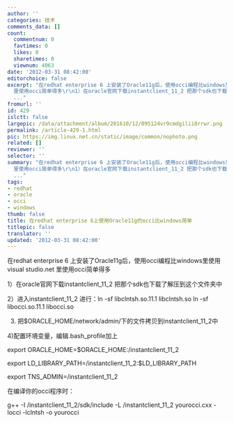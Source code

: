 ```yaml
---
author: ''
categories: 技术
comments_data: []
count:
  commentnum: 0
  favtimes: 0
  likes: 0
  sharetimes: 0
  viewnum: 4063
date: '2012-03-31 08:42:00'
editorchoice: false
excerpt: "在redhat enterprise 6 上安装了Oracle11g后，使用occi编程比windows里使用visual studio.net
  里使用occi简单得多\r\n1）在oracle官网下载instantclient_11_2 把那个sdk也下载了解压到这个文件夹中\r\n2）进入instantclien
  ..."
fromurl: ''
id: 429
islctt: false
largepic: /data/attachment/album/201610/12/095124vr9cmdgilii8rrwr.png
permalink: /article-429-1.html
pic: https://img.linux.net.cn/static/image/common/nophoto.png
related: []
reviewer: ''
selector: ''
summary: "在redhat enterprise 6 上安装了Oracle11g后，使用occi编程比windows里使用visual studio.net
  里使用occi简单得多\r\n1）在oracle官网下载instantclient_11_2 把那个sdk也下载了解压到这个文件夹中\r\n2）进入instantclien
  ..."
tags:
- redhat
- oracle
- occi
- windows
thumb: false
title: 在redhat enterprise 6上使用Oracle11g的occi比windows简单
titlepic: false
translator: ''
updated: '2012-03-31 08:42:00'
---
```


 在redhat enterprise 6 上安装了Oracle11g后，使用occi编程比windows里使用visual studio.net 里使用occi简单得多


1）在oracle官网下载instantclient\_11\_2 把那个sdk也下载了解压到这个文件夹中


2）进入instantclient\_11\_2 进行：ln -sf libclntsh.so.11.1 libclntsh.so ln -sf libocci.so.11.1 libocci.so


3) 把$ORACLE\_HOME/network/admin/下的文件拷贝到instantclient\_11\_2中


4)配置环境变量，编辑.bash\_profile加上


export ORACLE\_HOME=$ORACLE\_HOME:/instantclient\_11\_2


export LD\_LIBRARY\_PATH=/instantclient\_11\_2:$LD\_LIBRARY\_PATH


export TNS\_ADMIN=/instantclient\_11\_2


 在编译你的occi程序时：


g++ -I /instantclient\_11\_2/sdk/include -L /instantclient\_11\_2 yourocci.cxx -locci -lclntsh -o yourocci
